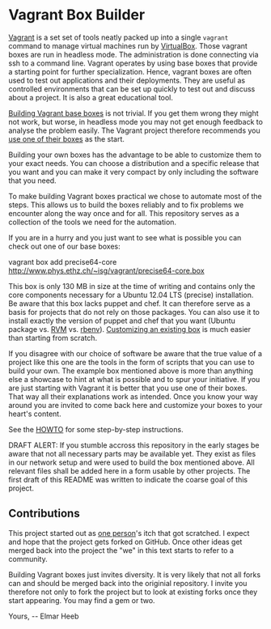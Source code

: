 Vagrant Box Builder
===================

[Vagrant](http://www.vagrantup.com) is a set set of tools neatly packed up into
a single ``vagrant`` command to manage virtual machines run by
[VirtualBox](https://www.virtualbox.org/).  Those vagrant boxes are run in
headless mode.  The administration is done connecting via ssh to a command
line.  Vagrant operates by using base boxes that provide a starting point for
further specialization.  Hence, vagrant boxes are often used to test out
applications and their deployments.  They are useful as controlled environments
that can be set up quickly to test out and discuss about a project.  It is also
a great educational tool.

[Building Vagrant base
boxes](http://docs.vagrantup.com/v1/docs/base_boxes.html) is not trivial.  If
you get them wrong they might not work, but worse, in headless mode you may not
get enough feedback to analyse the problem easily.  The Vagrant project
therefore recommends you [use one of their
boxes](http://docs.vagrantup.com/v1/docs/boxes.html) as the start.

Building your own boxes has the advantage to be able to customize them to your
exact needs.  You can choose a distribution and a specific release that you
want and you can make it very compact by only including the software that you
need.

To make building Vagrant boxes practical we chose to automate most of the
steps.  This allows us to build the boxes reliably and to fix problems we
encounter along the way once and for all.  This repository serves as a
collection of the tools we need for the automation.

If you are in a hurry and you just want to see what is possible you can check out one of our base boxes:

  vagrant box add precise64-core http://www.phys.ethz.ch/~isg/vagrant/precise64-core.box

This box is only 130 MB in size at the time of writing and contains only the
core components necessary for a Ubuntu 12.04 LTS (precise) installation.  Be
aware that this box lacks puppet and chef.  It can therefore serve as a basis
for projects that do not rely on those packages.  You can also use it to
install exactly the version of puppet and chef that you want (Ubuntu package
vs. [RVM](https://rvm.io/) vs. [rbenv](https://github.com/sstephenson/rbenv)).
[Customizing an existing box](http://docs.vagrantup.com/v1/docs/boxes.html#creating_a_box) is much easier than starting from scratch.

If you disagree with our choice of software be aware that the true value of a
project like this one are the tools in the form of scripts that you can use to
build your own.  The example box mentioned above is more than anything else a
showcase to hint at what is possible and to spur your initiative.  If you are
just starting with Vagrant it is better that you use one of their boxes.  That
way all their explanations work as intended.  Once you know your way around you
are invited to come back here and customize your boxes to your heart's content.

See the [HOWTO](HOWTO.mdown) for some step-by-step instructions.

DRAFT ALERT: If you stumble accross this repository in the early stages be
aware that not all necessary parts may be available yet.  They exist as files
in our network setup and were used to build the box mentioned above.  All
relevant files shall be added here in a form usable by other projects.  The
first draft of this README was written to indicate the coarse goal of this
project.

Contributions
-------------

This project started out as [one person](https://github.com/elmar)'s itch that
got scratched.  I expect and hope that the project gets forked on GitHub.  Once
other ideas get merged back into the project the "we" in this text starts to
refer to a community.

Building Vagrant boxes just invites diversity.  It is very likely that not all
forks can and should be merged back into the originial repository.  I invite
you therefore not only to fork the project but to look at existing forks once
they start appearing.  You may find a gem or two.

Yours, -- Elmar Heeb
